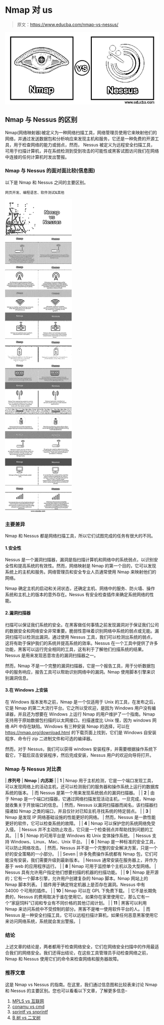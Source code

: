 # Nmap 对 us

> 原文：<https://www.educba.com/nmap-vs-nessus/>

![Nmap-vs-Nessus](img/465f90b2e5e74a094e3c636b35ac266c.png)



## Nmap 与 Nessus 的区别

Nmap(网络映射器)被定义为一种网络扫描工具，网络管理员使用它来映射他们的网络，并通过发送数据包和分析响应来发现主机和服务，它还是一种免费的开源工具，用于检查网络的能力或弱点，然而， Nessus 被定义为远程安全扫描工具，可用于扫描计算机，并在系统检测到受到攻击的可能性或黑客试图访问我们在网络中连接的任何计算机时发出警报。

### Nmap 与 Nessus 的面对面比较(信息图)

以下是 Nmap 和 Nessus 之间的主要区别。

<small>网页开发、编程语言、软件测试&其他</small>

![Nmap-vs-Nessus-info](img/14a074b1aefb3dae62d5a55e8ccea880.png)



### 主要差异

Nmap 和 Nessus 都是网络扫描工具，所以它们试图完成的任务有很大的不同。

#### 1.安全性

Nessus 是一个漏洞扫描器，漏洞是指扫描计算机和网络中的系统弱点，以识别安全性和提高系统的有效性。然而，网络映射是 Nmap 的第一个目的，它可以发现系统上的主机和服务。网络管理员和安全专业人员通常使用 Nmap 来映射他们的网络。

Nmap 确定主机的启动和关闭状态，还确定主机、网络中的服务、防火墙、操作系统和主机上的版本的意外存在。Nessus 有安全检查插件来确定系统网络的性能。

#### 2.漏洞扫描器

扫描可以保证我们系统的安全。在黑客做任何事情之前发现漏洞对于保证我们公司的数据安全和网络安全非常重要。脆弱性意味着识别网络中系统的弱点或无能。漏洞扫描可以检测出漏洞，通过使用 Nessus 工具，我们可以检测出系统的弱点，这将有助于保护我们的系统并提高系统的效率。Nessus 在一个工具中提供了许多功能，黑客可以运行完全相同的工具，这有利于了解他们扫描系统的结果。Nessus 是用来发现恶意攻击的漏洞扫描器之一。

然而，Nmap 不是一个完整的漏洞扫描器，它是一个报告工具，用于分析数据包中的服务响应，报告工具可以帮助识别网络中的漏洞。Nmap 使用脚本引擎来识别漏洞信息。

#### 3.在 Windows 上安装

在 Windows 版本发布之前，Nmap 是一个仅适用于 Unix 的工具，在发布之后，它是 Nmap 的第二大流行平台。它之所以受欢迎，是因为 Windows 用户没有编译器，并且还为想要在 Windows 上运行 Nmap 的用户维护了一个指南。Nmap 支持用于原始数据包扫描的以太网接口。扫描速度比 Unix 慢，因为 windows 网络 API 中存在缺陷。Windows 有三种安装 Nmap 的选择，可以在 https://nmap.org/download.html 的下载页面上找到，它们是 Windows 自安装程序、命令行 zip 二进制文件和可选的编译器。

然而，对于 Nessus，我们可以获得 windows 安装程序，并需要根据操作系统下载它，下载后双击安装程序，然后完成安装，Nessus 用户的欢迎向导将打开。

### Nmap 与 Nessus 对比表

| **序列号** | **Nmap** | **内苏斯** |
| **1** | Nmap 用于主机检测，它是一个端口发现工具，可以发现网络上的活动主机，还可以检测我们的服务器和操作系统上运行的数据库系统的版本。 | 而 Nessus 是第一个用来发现系统弱点的漏洞扫描器。 |
| **2** | 由于 Nmap 是一个端口扫描器，它通过网络扫描发现活动主机，一旦完成，Nmap 就收集关于开放端口的信息。 | 然而，Nessus 以漏洞扫描器而闻名，该扫描器扫描诸如 Nmap 之类的端口，并且仅针对已知主机寻找系统的特定弱点。 |
| **3** | Nmap 是发现 IP 网络基础设施的性能更好的网络。 | 然而，Nessus 是一款性能更好的软件，它可以检查系统的故障。 |
| **4** | Nmap 可以保护您的系统网络免受入侵。 | Nessus 并不主动防止攻击，它只是一个检查弱点并帮助找到问题的工具。 |
| **5** | Nmap 的可用平台是 Windows 和 Unix 变体操作系统。 | Nessus 支持 Windows、Linux、Mac、Unix 平台。 |
| **6** | Nmap 是一种标准的安全工具，可以防止网络攻击。 | 然而，Nessus 并不是一个完整的安全解决方案，只是一个好的安全策略的一小部分。 |
| Seven | 许多免费操作系统都有 Nmap 包，它们可能没有安装，我们需要升级到最新版本。 | Nessus 通常安装在服务器上，并作为基于 web 的应用程序运行。 |
| **8** | Nmap 可用于监控单个主机以及大型网络。 | Nessus 具有允许用户指定他们想要扫描的机器的扫描功能。 |
| **9** | Nmap 是开源的；它有一个脚本引擎，允许用户创建复杂的 Nmap 脚本。Nmap 网站上的 Nmap 脚本列表。 | 插件用于确定特定机器上是否存在漏洞。Nessus 中有 34000 个可用的插件。 |
| **10** | Nmap 可以在 GPL 下免费下载。 | 它不是长期免费的，Nessus 的费用取决于谁在使用它。如果你在家里使用它，那么它有一个“家庭饲料”订阅和专业有不同价格的其他订阅计划。 |
| **11** | 黑客可以利用 Nmap 来访问系统中不受控制的部分。黑客不是唯一使用软件平台的人。 | 而 Nessus 是一种安全扫描工具，它可以远程扫描计算机，如果任何恶意黑客使用它来访问网络系统，系统就会发出警报。 |

### 结论

上述文章的结论是，两者都用于检查网络安全，它们在网络安全扫描中的作用最适合我们的网络安全。我们还得出结论，在这些工具管理员手动检查网络之前，Nmap 和 Nessus 使用它们的命令来检查网络和服务器故障。

### 推荐文章

这是 Nmap vs Nessus 的指南。在这里，我们通过信息图和比较表来讨论 Nmap 和 Nessus 的主要区别。您也可以看看以下文章，了解更多信息–

1.  [MPLS vs 互联网](https://www.educba.com/mpls-vs-internet/)
2.  [conamu vs cmd](https://www.educba.com/conemu-vs-cmder/)
3.  [sprintf vs snprintf](https://www.educba.com/sprintf-vs-snprintf/)
4.  [B 树 vs 二叉树](https://www.educba.com/b-tree-vs-binary-tree/)






